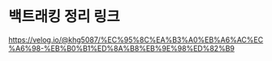 # 백트래킹 정리 링크
https://velog.io/@khg5087/%EC%95%8C%EA%B3%A0%EB%A6%AC%EC%A6%98-%EB%B0%B1%ED%8A%B8%EB%9E%98%ED%82%B9